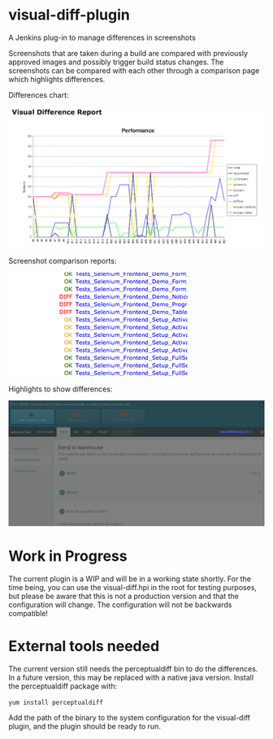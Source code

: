 visual-diff-plugin
==================

A Jenkins plug-in to manage differences in screenshots

Screenshots that are taken during a build are compared with previously approved images and possibly trigger build status changes. The screenshots can be compared with each other through a comparison page which highlights differences.


Differences chart:

![Image](images/Chart.png?raw=true)



Screenshot comparison reports:

![Image](images/Report.png?raw=true)



Highlights to show differences:

![Image](images/Difference_Highlighting.png?raw=true)

# Work in Progress
The current plugin is a WIP and will be in a working state shortly. For the time being, you can use the visual-diff.hpi in the root for testing purposes, but please be aware that this is not a production version and that the configuration will change. The configuration will not be backwards compatible!

# External tools needed
The current version still needs the perceptualdiff bin to do the differences. In a future version, this may be replaced with a native java version. 
Install the perceptualdiff package with:

```yum install perceptualdiff```

Add the path of the binary to the system configuration for the visual-diff plugin, and the plugin should be ready to run.
